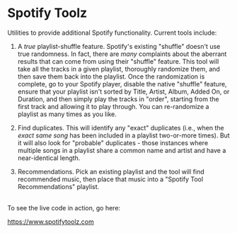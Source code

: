# Spotify Toolz
Utilities to provide additional Spotify functionality.  Current tools include:

1. A _true_ playlist-shuffle feature.  Spotify's existing "shuffle" doesn't use true randomness.  In fact, there are _many_ complaints about the aberrant results that can come from using their "shuffle" feature.  This tool will take all the tracks in a given playlist, thoroughly randomize them, and then save them back into the playlist.  Once the randomization is complete, go to your Spotify player, disable the native "shuffle" feature, ensure that your playlist isn't sorted by Title, Artist, Album, Added On, or Duration, and then simply play the tracks in "order", starting from the first track and allowing it to play through.  You can re-randomize a playlist as many times as you like.<br/>

1. Find duplicates.  This will identify any "exact" duplicates (i.e., when the _exact same song_ has been included in a playlist two-or-more times).  But it will also look for "probable" duplicates - those instances where multiple songs in a playlist share a common name and artist and have a near-identical length.<br/>

1. Recommendations.  Pick an existing playlist and the tool will find recommended music, then place that music into a "Spotify Tool Recommendations" playlist.<br/><br/>

To see the live code in action, go here:<br/>

https://www.spotifytoolz.com
